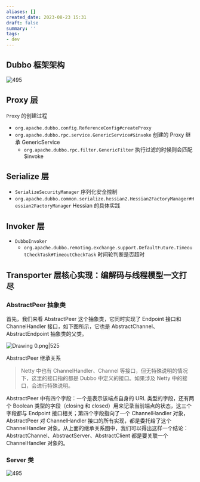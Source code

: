 ```yaml
---
aliases: []
created_date: 2023-08-23 15:31
draft: false
summary: ''
tags:
- dev
---
```


## Dubbo 框架架构

![495](Attachments/bea274c783934db10c32b145bbf32341_MD5.png)

## Proxy 层

`Proxy` 的创建过程

- `org.apache.dubbo.config.ReferenceConfig#createProxy`
- `org.apache.dubbo.rpc.service.GenericService#$invoke` 创建的 Proxy 继承 GenericService
	- `org.apache.dubbo.rpc.filter.GenericFilter` 执行过滤的时候则会匹配 $invoke

## Serialize 层

- `SerializeSecurityManager` 序列化安全控制
- `org.apache.dubbo.common.serialize.hessian2.Hessian2FactoryManager#Hessian2FactoryManager` Hessian 的具体实践

## Invoker 层

- `DubboInvoker`
	- `org.apache.dubbo.remoting.exchange.support.DefaultFuture.TimeoutCheckTask#TimeoutCheckTask` 时间轮判断是否超时

## Transporter 层核心实现：编解码与线程模型一文打尽

### AbstractPeer 抽象类

首先，我们来看 AbstractPeer 这个抽象类，它同时实现了 Endpoint 接口和 ChannelHandler 接口，如下图所示，它也是 AbstractChannel、AbstractEndpoint 抽象类的父类。

![Drawing 0.png|525](Attachments/2d6c580e994b5b057a86c1038a90cc09_MD5.png)

AbstractPeer 继承关系

> Netty 中也有 ChannelHandler、Channel 等接口，但无特殊说明的情况下，这里的接口指的都是 Dubbo 中定义的接口。如果涉及 Netty 中的接口，会进行特殊说明。

AbstractPeer 中有四个字段：一个是表示该端点自身的 URL 类型的字段，还有两个 Boolean 类型的字段（closing 和 closed）用来记录当前端点的状态，这三个字段都与 Endpoint 接口相关；第四个字段指向了一个 ChannelHandler 对象，AbstractPeer 对 ChannelHandler 接口的所有实现，都是委托给了这个 ChannelHandler 对象。从上面的继承关系图中，我们可以得出这样一个结论：AbstractChannel、AbstractServer、AbstractClient 都是要关联一个 ChannelHandler 对象的。

### Server 类

![495](Attachments/ebfd0b35f3dfdd11a032d3a32a515c86_MD5.png)